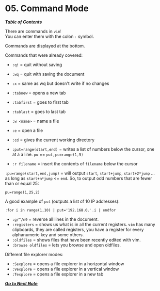 # 05. Command Mode

[***Table of Contents***](./ToC.md)

There are commands in `vim`!  
You can enter them with the colon `:` symbol.

Commands are displayed at the bottom.

Commands that were already covered:

- `:q!` = quit without saving
- `:wq` = quit with saving the document
- `:x`  = same as wq but doesn't write if no changes
- `:tabnew` = opens a new tab
- `:tabfirst` = goes to first tab
- `:tablast` = goes to last tab
- `:w <name>` = name a file

- `:e` = open a file
- `:cd` = gives the current working directory
- `:put=range(start,end)` = writes a list of numbers below the cursor, one at a
a line. `pu` == `put`, `pu=range(1,5)`
- `:r filename` = insert the contents of `filename` below the cursor

`:pu=range(start,end,jump)` = will output `start`, `start+jump`, `start+2*jump`
...  as long as `start+n*jump` <= `end`. So, to output odd numbers that are
fewer than or equal 25:

	pu=range(1,25,2)

A good example of `put` (outputs a list of 10 IP addresses):

	:for i in range(1,10) | put='192.168.0.'.i | endfor

- `:g/^/n0` = reverse all lines in the document.
- `:registers` = shows us what is in all the current registers. `vim` has many
  clipboards, they are called registers, you have a register for every 
  alphanumeric key and some others.
- `:oldfiles` = shows files that have been recently edited with vim.
- `:browse oldfiles` = lets you browse and open oldfiles.

Different file explorer modes:

- `:Sexplore` = opens a file explorer in a horizontal window
- `:Vexplore` = opens a file explorer in a vertical window
- `:Texplore` = opens a file explorer in a new tab

[***Go to Next Note***](06-macros.md)
